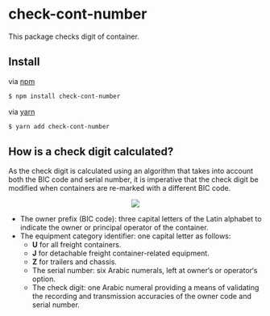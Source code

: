 # check-cont-number

This package checks digit of container.

## Install

via [npm](https://npmjs.org/)

```sh
$ npm install check-cont-number
```

via [yarn](https://yarnpkg.com)

```sh
$ yarn add check-cont-number
```

## How is a check digit calculated?

As the check digit is calculated using an algorithm that takes into account both the BIC code and serial number, it is imperative that the check digit be modified when containers are re-marked with a different BIC code.

<p align="center">
  <img src="https://www.bic-code.org/wp-content/themes/bic/images/ik/idnumber.png">
</p>

- The owner prefix (BIC code): three capital letters of the Latin alphabet to indicate the owner or principal operator of the container.
- The equipment category identifier: one capital letter as follows:
  - <b>U</b> for all freight containers.
  - <b>J</b> for detachable freight container-related equipment.
  - <b>Z</b> for trailers and chassis.
  - The serial number: six Arabic numerals, left at owner‘s or operator‘s option.
  - The check digit: one Arabic numeral providing a means of validating the recording and transmission accuracies of the owner code and serial number.
